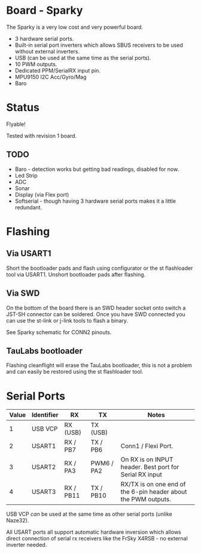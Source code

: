 # Board - Sparky

The Sparky is a very low cost and very powerful board.

* 3 hardware serial ports.
* Built-in serial port inverters which allows SBUS receivers to be used without external inverters.
* USB (can be used at the same time as the serial ports).
* 10 PWM outputs.
* Dedicated PPM/SerialRX input pin.
* MPU9150 I2C Acc/Gyro/Mag
* Baro

# Status

Flyable!

Tested with revision 1 board. 

## TODO
* Baro - detection works but getting bad readings, disabled for now.
* Led Strip
* ADC
* Sonar
* Display (via Flex port)
* Softserial - though having 3 hardware serial ports makes it a little redundant.

# Flashing

## Via USART1

Short the bootloader pads and flash using configurator or the st flashloader tool via USART1.
Unshort bootloader pads after flashing.

## Via SWD

On the bottom of the board there is an SWD header socket onto switch a JST-SH connector can be soldered.
Once you have SWD connected you can use the st-link or j-link tools to flash a binary.

See Sparky schematic for CONN2 pinouts.

## TauLabs bootloader

Flashing cleanflight will erase the TauLabs bootloader, this is not a problem and can easily be restored using the st flashloader tool.

# Serial Ports

| Value | Identifier   | RX        | TX         | Notes                                                                                       |
| ----- | ------------ | --------- | ---------- | ------------------------------------------------------------------------------------------- |
| 1     | USB VCP      | RX (USB)  | TX (USB)   |  |
| 2     | USART1       | RX / PB7  | TX / PB6   | Conn1 / Flexi Port. |
| 3     | USART2       | RX / PA3  | PWM6 / PA2 | On RX is on INPUT header.  Best port for Serial RX input |
| 4     | USART3       | RX / PB11 | TX / PB10  | RX/TX is on one end of the 6-pin header about the PWM outputs. |

USB VCP *can* be used at the same time as other serial ports (unlike Naze32).

All USART ports all support automatic hardware inversion which allows direct connection of serial rx receivers like the FrSky X4RSB - no external inverter needed.


